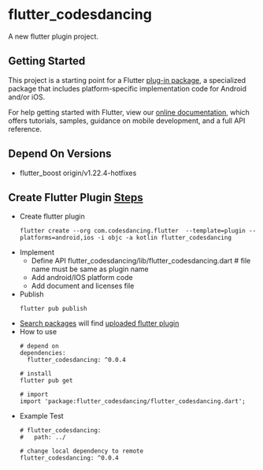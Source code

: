 # flutter_codesdancing

A new flutter plugin project.

## Getting Started

This project is a starting point for a Flutter
[plug-in package](https://flutter.dev/developing-packages/),
a specialized package that includes platform-specific implementation code for
Android and/or iOS.

For help getting started with Flutter, view our
[online documentation](https://flutter.dev/docs), which offers tutorials,
samples, guidance on mobile development, and a full API reference.

## Depend On Versions
* flutter_boost origin/v1.22.4-hotfixes

## Create Flutter Plugin [Steps](https://flutter.dev/docs/development/packages-and-plugins/developing-packages#plugin)
* Create flutter plugin
    ```shell script
    flutter create --org com.codesdancing.flutter  --template=plugin --platforms=android,ios -i objc -a kotlin flutter_codesdancing
    ```
* Implement
    * Define API flutter_codesdancing/lib/flutter_codesdancing.dart # file name must be same as plugin name
    * Add android/IOS platform code
    * Add document and licenses file
* Publish
    ```shell script
    flutter pub publish
    ```
* [Search packages](https://pub.dartlang.org) will find [uploaded flutter plugin](https://pub.dev/packages/flutter_codesdancing)
* How to use
    ```shell script
    # depend on
    dependencies:
      flutter_codesdancing: ^0.0.4
  
    # install
    flutter pub get
  
    # import  
    import 'package:flutter_codesdancing/flutter_codesdancing.dart';
   ```
* Example Test
    ```shell script
    # flutter_codesdancing:
    #   path: ../
    
    # change local dependency to remote
    flutter_codesdancing: ^0.0.4
    ```